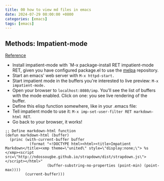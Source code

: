 ```yaml
---  
title: 00 how to view md files in emacs  
date: 2024-07-29 08:00:00 +0800  
categories: [emacs]  
tags: [emacs]  
--- 
```

## Methods: Impatient-mode
[Reference](https://stackoverflow.com/questions/36183071/how-can-i-preview-markdown-in-emacs-in-real-time)

* Install impatient-mode with `M-x package-install RET impatient-mode
  RET, given you have configured package.el to use
  the [melpa](https://wikemacs.org/wiki/Melpa) repository.
* Start an emacs' web server with `M-x httpd-start.`
* Start impatient mode in the buffers you're interested to live
  preview: `M-x impatient-mode.`
* Open your browser to `localhost:8080/imp`. You'll see the list of
  buffers with the mode enabled. Click on one: you see live rendering
  of the buffer.
* Define this elisp function somewhere, like in your .emacs file:  
* Tell impatient mode to use it: `M-x imp-set-user-filter RET
  markdown-html RET`.
* Go back to your browser, it works!

```emacs-lisp
;; Define markdown-html function
(defun markdown-html (buffer)
  (princ (with-current-buffer buffer
           (format "<!DOCTYPE html><html><title>Impatient Markdown</title><xmp theme=\"united\" style=\"display:none;\"> %s  </xmp><script src=\"http://ndossougbe.github.io/strapdown/dist/strapdown.js\"></script></html>"
                   (buffer-substring-no-properties (point-min) (point-max))))
         (current-buffer)))
		 
